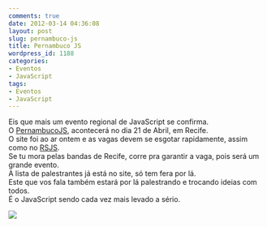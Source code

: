 ```yaml
---
comments: true
date: 2012-03-14 04:36:08
layout: post
slug: pernambuco-js
title: Pernambuco JS
wordpress_id: 1188
categories:
- Eventos
- JavaScript
tags:
- Eventos
- JavaScript
---
```


Eis que mais um evento regional de JavaScript se confirma.   
O [PernambucoJS](http://www.pernambucojs.com), acontecerá no dia 21 de Abril, em Recife.  
O site foi ao ar ontem e as vagas devem se esgotar rapidamente, assim como no [RSJS](http://rsjs.org).  
Se tu mora pelas bandas de Recife, corre pra garantir a vaga, pois será um grande evento.  
A lista de palestrantes já está no site, só tem fera por lá.  
Este que vos fala também estará por lá palestrando e trocando ideias com todos.  
É o JavaScript sendo cada vez mais levado a sério.  

[![](http://jaydson.org/wp-content/uploads/marca_e7bcc874118344d56772164dc44662d5.png)](http://jaydson.org/wp-content/uploads/marca_e7bcc874118344d56772164dc44662d5.png)
